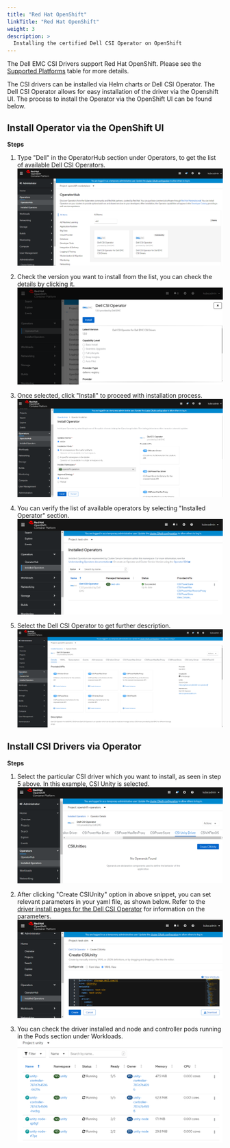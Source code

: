 ```yaml
---
title: "Red Hat OpenShift"
linkTitle: "Red Hat OpenShift"
weight: 3
description: >
  Installing the certified Dell CSI Operator on OpenShift
---
```

The Dell EMC CSI Drivers support Red Hat OpenShift.  Please see the [Supported Platforms](../../dell-csi-driver/#supported-platforms) table for more details. 

The CSI drivers can be installed via Helm charts or Dell CSI Operator.  The Dell CSI Operator allows for easy installation of the driver via the Openshift UI. The process to install the Operator via the OpenShift UI can be found below.

## Install Operator via the OpenShift UI

**Steps**

1. Type "Dell" in the OperatorHub section under Operators, to get the list of available Dell CSI Operators.
![](/images/oc1.PNG)

2. Check the version you want to install from the list, you can check the details by clicking it.
![](/images/oc2.PNG)

3. Once selected, click "Install" to proceed with installation process.
![](/images/oc3.PNG)

4. You can verify the list of available operators by selecting "Installed Operator" section.
![](/images/oc4.PNG)

5. Select the Dell CSI Operator to get further description.
![](/images/oc5.PNG)

## Install CSI Drivers via Operator

**Steps**

1. Select the particular CSI driver which you want to install, as seen in step 5 above. In this example, CSI Unity is selected.
![](/images/driver1.PNG)

2. After clicking "Create CSIUnity" option in above snippet, you can set relevant parameters in your yaml file, as shown below.  Refer to the [driver install pages for the Dell CSI Operator](../../installation/operator/#install-csi-driver) for information on the parameters.
![](/images/driver2.PNG)

3. You can check the driver installed and node and controller pods running in the Pods section under Workloads.
![](/images/driver3.png)
